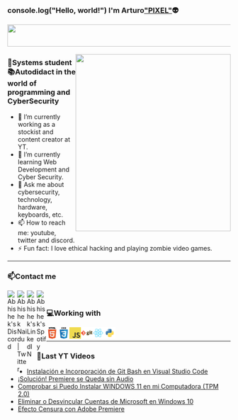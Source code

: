 ### console.log("Hello, world!") I'm Arturo["PIXEL"][yt]👽

[<img src="https://giffiles.alphacoders.com/209/209037.gif?raw=true" width="1050" height="50" />][yt]

[<img align="right" atl="GIF" src="https://s6.gifyu.com/images/5zdh.gif?raw=true" width="350" height="400" />][yt]

### 💙Systems student 📚Autodidact in the world of programming and CyberSecurity

- 🔭 I’m currently working as a stockist and content creator at YT.
- 🌱 I’m currently learning Web Development and Cyber Security.
- 💬 Ask me about cybersecurity, technology, hardware, keyboards, etc.
- 📫 How to reach me: youtube, twitter and discord.
- ⚡ Fun fact: I love ethical hacking and playing zombie video games.<br>
<hr>

### 📫Contact me

<a href="https://discord.gg/uT88RrR">
  <img align="left" alt="Abhishek's Discord" width="22px" src="https://raw.githubusercontent.com/peterthehan/peterthehan/master/assets/discord.svg" />
</a>
<a href="https://twitter.com/iPiixeeL">
  <img align="left" alt="Abhishek Naidu | Twitter" width="22px" src="https://raw.githubusercontent.com/peterthehan/peterthehan/master/assets/twitter.svg" />
</a>
<a href="https://www.youtube.com/c/TUTOSPIXEL/join">
  <img align="left" alt="Abhishek's LinkedIN" width="22px" src="https://raw.githubusercontent.com/peterthehan/peterthehan/master/assets/youtube.svg" />
</a>
<a href="https://www.facebook.com/tutospixel">
  <img align="left" alt="Abhishek's Spotify" width="22px" src="https://raw.githubusercontent.com/peterthehan/peterthehan/master/assets/facebook.svg" />
</a>
<br>

### 💻Working with

[<img align="left" alt="HTML5" width="26px" src="https://raw.githubusercontent.com/github/explore/80688e429a7d4ef2fca1e82350fe8e3517d3494d/topics/html/html.png" />](yt)

[<img align="left" alt="HTML5" width="26px" src="https://raw.githubusercontent.com/github/explore/80688e429a7d4ef2fca1e82350fe8e3517d3494d/topics/css/css.png" />](yt)

[<img align="left" alt="HTML5" width="26px" src="https://raw.githubusercontent.com/github/explore/80688e429a7d4ef2fca1e82350fe8e3517d3494d/topics/javascript/javascript.png" />](yt)

[<img align="left" alt="HTML5" width="26px" src="https://raw.githubusercontent.com/github/explore/80688e429a7d4ef2fca1e82350fe8e3517d3494d/topics/git/git.png" />](yt)

[<img align="left" alt="HTML5" width="26px" src="https://raw.githubusercontent.com/github/explore/80688e429a7d4ef2fca1e82350fe8e3517d3494d/topics/react/react.png" />](yt)

[<img align="left" alt="HTML5" width="26px" src="https://raw.githubusercontent.com/github/explore/80688e429a7d4ef2fca1e82350fe8e3517d3494d/topics/python/python.png" />](yt)<br/>

<hr>

### 🎥Last YT Videos

<!-- YT:START -->
- [Instalación e Incorporación de Git Bash en Visual Studio Code](https://www.youtube.com/watch?v=eQ84h0Eau9I)
- [¡Solución! Premiere se Queda sin Audio](https://www.youtube.com/watch?v=JNzbD4UKRcw)
- [Comprobar si Puedo Instalar WINDOWS 11 en mi Computadora (TPM 2.0)](https://www.youtube.com/watch?v=DGC-pzuvrRo)
- [Eliminar o Desvincular Cuentas de Microsoft en Windows 10](https://www.youtube.com/watch?v=BshocJjUVsY)
- [Efecto Censura con Adobe Premiere](https://www.youtube.com/watch?v=XuW6yM7grGI)
<!-- YT:END -->

<!-- LINKS -->

[yt]: https://www.youtube.com/c/TUTOSPIXEL/join

